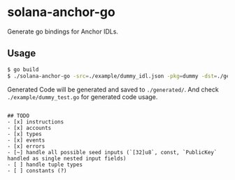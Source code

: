 # solana-anchor-go

Generate go bindings for Anchor IDLs.


## Usage

```bash
$ go build
$ ./solana-anchor-go -src=./example/dummy_idl.json -pkg=dummy -dst=./generated/dummy
```

Generated Code will be generated and saved to `./generated/`.
And check `./example/dummy_test.go` for generated code usage.

```

## TODO
- [x] instructions
- [x] accounts
- [x] types
- [x] events
- [x] errors
- [~] handle all possible seed inputs (`[32]u8`, const, `PublicKey` handled as single nested input fields)
- [ ] handle tuple types
- [ ] constants (?)

